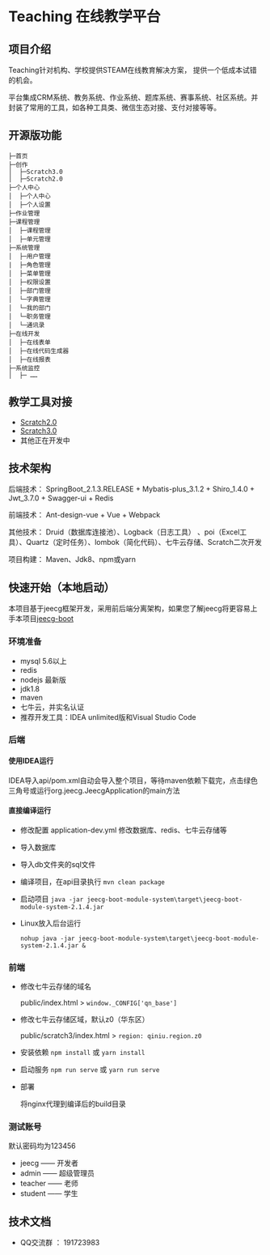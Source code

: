 Teaching 在线教学平台
===============



## 项目介绍

Teaching针对机构、学校提供STEAM在线教育解决方案， 提供一个低成本试错的机会。

平台集成CRM系统、教务系统、作业系统、题库系统、赛事系统、社区系统。并封装了常用的工具，如各种工具类、微信生态对接、支付对接等等。

## 开源版功能

```
├─首页
├─创作
│  ├─Scratch3.0
│  ├─Scratch2.0
├─个人中心
│  ├─个人中心
│  ├─个人设置
├─作业管理
├─课程管理
│  ├─课程管理
│  ├─单元管理
├─系统管理
│  ├─用户管理
|  ├─角色管理
│  ├─菜单管理
│  ├─权限设置
│  ├─部门管理
│  └─字典管理
│  └─我的部门
│  └─职务管理
│  └─通讯录
├─在线开发
│  ├─在线表单
│  ├─在线代码生成器
│  ├─在线报表
├─系统监控
│  ├─ ……
```
## 教学工具对接

- [Scratch2.0](https://github.com/open-scratch/scratch2)
- [Scratch3.0](https://github.com/open-scratch/scratch3)
- 其他正在开发中

  
## 技术架构

后端技术： SpringBoot_2.1.3.RELEASE + Mybatis-plus_3.1.2 + Shiro_1.4.0 + Jwt_3.7.0 + Swagger-ui + Redis 

前端技术： Ant-design-vue + Vue + Webpack

其他技术： Druid（数据库连接池）、Logback（日志工具） 、poi（Excel工具）、Quartz（定时任务）、lombok（简化代码）、七牛云存储、Scratch二次开发

项目构建： Maven、Jdk8、npm或yarn

## 快速开始（本地启动）

本项目基于jeecg框架开发，采用前后端分离架构，如果您了解jeecg将更容易上手本项目[jeecg-boot](https://github.com/zhangdaiscott/jeecg-boot)

### 环境准备
- mysql 5.6以上
- redis
- nodejs 最新版
- jdk1.8
- maven
- 七牛云，并实名认证
- 推荐开发工具：IDEA unlimited版和Visual Studio Code

### 后端

#### 使用IDEA运行

IDEA导入api/pom.xml自动会导入整个项目，等待maven依赖下载完，点击绿色三角号或运行org.jeecg.JeecgApplication的main方法

#### 直接编译运行

- 修改配置
application-dev.yml
修改数据库、redis、七牛云存储等

- 导入数据库

- 导入db文件夹的sql文件

- 编译项目，在api目录执行
`mvn clean package`

- 启动项目
  `java -jar jeecg-boot-module-system\target\jeecg-boot-module-system-2.1.4.jar`

- Linux放入后台运行

  `nohup java -jar jeecg-boot-module-system\target\jeecg-boot-module-system-2.1.4.jar &`

### 前端

- 修改七牛云存储的域名

  public/index.html  >  `window._CONFIG['qn_base']`

- 修改七牛云存储区域，默认z0（华东区）

  public/scratch3/index.html >  `region: qiniu.region.z0`

- 安装依赖
  `npm install` 或 `yarn install`

- 启动服务
  `npm run serve` 或 `yarn run serve`

- 部署

  将nginx代理到编译后的build目录

### 测试账号

默认密码均为123456

- jeecg —— 开发者
- admin —— 超级管理员
- teacher —— 老师
- student —— 学生

## 技术文档

- QQ交流群 ：  191723983
